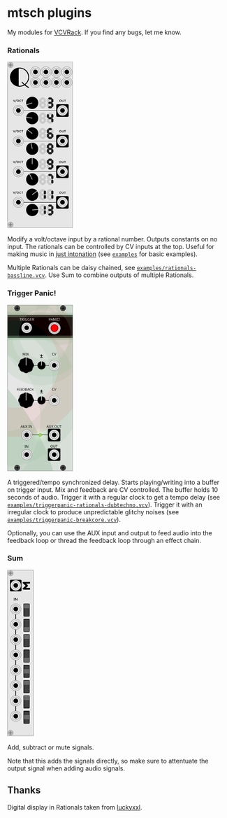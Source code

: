 # mtsch plugins

My modules for [VCVRack](https://github.com/VCVRack/Rack). If you find any bugs,
let me know.

### Rationals

![rationals](images/Rationals.png)

Modify a volt/octave input by a rational number. Outputs constants on no input.
The rationals can be controlled by CV inputs at the top. Useful for making
music in [just intonation](https://en.wikipedia.org/wiki/Just_intonation) (see
[`examples`](examples) for basic examples).

Multiple Rationals can be daisy chained, see
[`examples/rationals-bassline.vcv`](examples/rationals-bassline.vcv). Use
Sum to combine outputs of multiple Rationals.

### Trigger Panic!

![triggerpanic](images/TriggerPanic.png)

A triggered/tempo synchronized delay. Starts playing/writing into a buffer on
trigger input. Mix and feedback are CV controlled. The buffer holds 10 seconds
of audio. Trigger it with a regular clock to get a tempo delay (see
[`examples/triggerpanic-rationals-dubtechno.vcv`](examples/triggerpanic-rationals-dubtechno.vcv)).
Trigger it with an irregular clock to produce unpredictable glitchy noises (see
[`examples/triggerpanic-breakcore.vcv`](examples/triggerpanic-breakcore.vcv)).

Optionally, you can use the AUX input and output to feed audio into the feedback
loop or thread the feedback loop through an effect chain.

### Sum

![sum](images/Sum.png)

Add, subtract or mute signals.

Note that this adds the signals directly, so make sure to attentuate the output
signal when adding audio signals.

## Thanks

Digital display in Rationals taken from
[luckyxxl](https://github.com/luckyxxl/vcv_luckyxxl).
